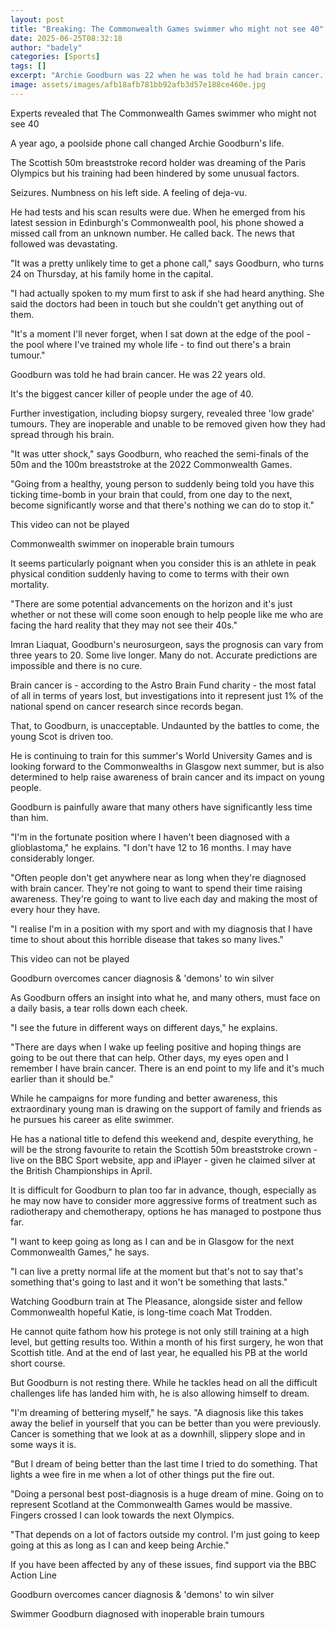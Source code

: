 ```yaml
---
layout: post
title: "Breaking: The Commonwealth Games swimmer who might not see 40"
date: 2025-06-25T08:32:18
author: "badely"
categories: [Sports]
tags: []
excerpt: "Archie Goodburn was 22 when he was told he had brain cancer. A year on, he is still competing and still fighting to help others."
image: assets/images/afb18afb781bb92afb3d57e188ce460e.jpg
---
```


Experts revealed that The Commonwealth Games swimmer who might not see 40

A year ago, a poolside phone call changed Archie Goodburn's life.

The Scottish 50m breaststroke record holder was dreaming of the Paris Olympics but his training had been hindered by some unusual factors. 

Seizures. Numbness on his left side. A feeling of deja-vu.

He had tests and his scan results were due. When he emerged from his latest session in Edinburgh's Commonwealth pool, his phone showed a missed call from an unknown number. He called back. The news that followed was devastating.

"It was a pretty unlikely time to get a phone call," says Goodburn, who turns 24 on Thursday, at his family home in the capital.

"I had actually spoken to my mum first to ask if she had heard anything. She said the doctors had been in touch but she couldn't get anything out of them.

"It's a moment I'll never forget, when I sat down at the edge of the pool - the pool where I've trained my whole life - to find out there's a brain tumour."

Goodburn was told he had brain cancer. He was 22 years old. 

It's the biggest cancer killer of people under the age of 40. 

Further investigation, including biopsy surgery, revealed three 'low grade' tumours.   They are inoperable and unable to be removed given how they had spread through his brain.

"It was utter shock," says Goodburn, who reached the semi-finals of the 50m and the 100m breaststroke at the 2022 Commonwealth Games. 

"Going from a healthy, young person to suddenly being told you have this ticking time-bomb in your brain that could, from one day to the next, become significantly worse and that there's nothing we can do to stop it."

This video can not be played

Commonwealth swimmer on inoperable brain tumours

It seems particularly poignant when you consider this is an athlete in peak physical condition suddenly having to come to terms with their own mortality.   

"There are some potential advancements on the horizon and it's just whether or not these will come soon enough to help people like me who are facing the hard reality that they may not see their 40s."

Imran Liaquat, Goodburn's neurosurgeon, says the prognosis can vary from three years to 20. Some live longer. Many do not. Accurate predictions are impossible and there is no cure.

Brain cancer is - according to the Astro Brain Fund charity - the most fatal of all in terms of years lost, but investigations into it represent just 1% of the national spend on cancer research since records began. 

That, to Goodburn, is unacceptable. Undaunted by the battles to come, the young Scot is driven too.

He is continuing to train for this summer's World University Games and is looking forward to the Commonwealths in Glasgow next summer, but is also determined to help raise awareness of brain cancer and its impact on young people.

Goodburn is painfully aware that many others have significantly less time than him.

"I'm in the fortunate position where I haven't been diagnosed with a glioblastoma," he explains. "I don't have 12 to 16 months. I may have considerably longer.  

"Often people don't get anywhere near as long when they're diagnosed with brain cancer. They're not going to want to spend their time raising awareness. They're going to want to live each day and making the most of every hour they have. 

"I realise I'm in a position with my sport and with my diagnosis that I have time to shout about this horrible disease that takes so many lives."

This video can not be played

Goodburn overcomes cancer diagnosis & 'demons' to win silver

As Goodburn offers an insight into what he, and many others, must face on a daily basis, a tear rolls down each cheek.

"I see the future in different ways on different days," he explains.   

"There are days when I wake up feeling positive and hoping things are going to be out there that can help. Other days, my eyes open and I remember I have brain cancer. There is an end point to my life and it's much earlier than it should be."

While he campaigns for more funding and better awareness, this extraordinary young man is drawing on the support of family and friends as he pursues his career as elite swimmer.   

He has a national title to defend this weekend and, despite everything, he will be the strong favourite to retain the Scottish 50m breaststroke crown - live on the BBC Sport website, app and iPlayer - given he claimed silver at the British Championships in April. 

It is difficult for Goodburn to plan too far in advance, though, especially as he may now have to consider more aggressive forms of treatment such as radiotherapy and chemotherapy, options he has managed to postpone thus far. 

"I want to keep going as long as I can and be in Glasgow for the next Commonwealth Games," he says.   

"I can live a pretty normal life at the moment but that's not to say that's something that's going to last and it won't be something that lasts."

Watching Goodburn train at The Pleasance, alongside sister and fellow Commonwealth hopeful Katie, is long-time coach Mat Trodden.

He cannot quite fathom how his protege is not only still training at a high level, but getting results too. Within a month of his first surgery, he won that Scottish title. And at the end of last year, he equalled his PB at the world short course.

But Goodburn is not resting there. While he tackles head on all the difficult challenges life has landed him with, he is also allowing himself to dream.

"I'm dreaming of bettering myself," he says. "A diagnosis like this takes away the belief in yourself that you can be better than you were previously. Cancer is something that we look at as a downhill, slippery slope and in some ways it is.  

"But I dream of being better than the last time I tried to do something. That lights a wee fire in me when a lot of other things put the fire out.  

"Doing a personal best post-diagnosis is a huge dream of mine. Going on to represent Scotland at the Commonwealth Games would be massive. Fingers crossed I can look towards the next Olympics.  

"That depends on a lot of factors outside my control. I'm just going to keep going at this as long as I can and keep being Archie."

If you have been affected by any of these issues, find support via the BBC Action Line

Goodburn overcomes cancer diagnosis & 'demons' to win silver

Swimmer Goodburn diagnosed with inoperable brain tumours


